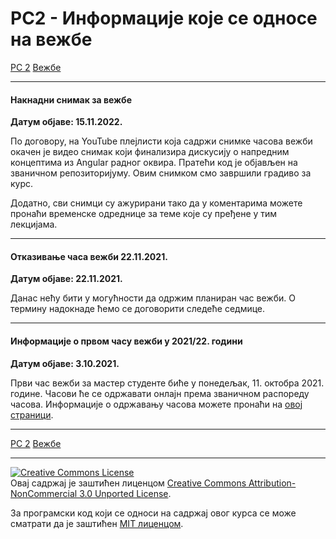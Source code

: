 # РС2 - Информације које се односе на вежбе

[РС 2](../../README.md) [Вежбе](../README.md)

---

#### Накнадни снимак за вежбе 

**Датум објаве: 15.11.2022.**

По договору, на YouTube плејлисти која садржи снимке часова вежби окачен је видео снимак који финализира дискусију о напредним концептима из Angular радног оквира. Пратећи код је објављен на званичном репозиторијуму. Овим снимком смо завршили градиво за курс.

Додатно, сви снимци су ажурирани тако да у коментарима можете пронаћи временске одреднице за теме које су пређене у тим лекцијама.

---

#### Отказивање часа вежби 22.11.2021.

**Датум објаве: 22.11.2021.**

Данас нећу бити у могућности да одржим планиран час вежби. О термину надокнаде ћемо се договорити следеће седмице.

---

#### Информације о првом часу вежби у 2021/22. години

**Датум објаве: 3.10.2021.**

Први час вежби за мастер студенте биће у понедељак, 11. октобра 2021. године. Часови ће се одржавати онлајн према званичном распореду часова. Информације о одржавању часова можете пронаћи на [овој страници](../casovi-uzivo/).

---

[РС 2](../../README.md) [Вежбе](../README.md)

---

<a rel="license" href="http://creativecommons.org/licenses/by-nc/3.0/"><img alt="Creative Commons License" style="border-width:0" src="https://i.creativecommons.org/l/by-nc/3.0/88x31.png" /></a><br />Овај садржај је заштићен лиценцом <a rel="license" href="http://creativecommons.org/licenses/by-nc/3.0/">Creative Commons Attribution-NonCommercial 3.0 Unported License</a>.

За програмски код који се односи на садржај овог курса се може сматрати да је заштићен [MIT лиценцом](/LICENSE).